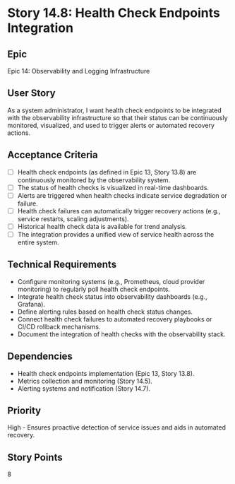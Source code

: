 # Story 14.8: Health Check Endpoints Integration

## Epic
Epic 14: Observability and Logging Infrastructure

## User Story
As a system administrator, I want health check endpoints to be integrated with the observability infrastructure so that their status can be continuously monitored, visualized, and used to trigger alerts or automated recovery actions.

## Acceptance Criteria
- [ ] Health check endpoints (as defined in Epic 13, Story 13.8) are continuously monitored by the observability system.
- [ ] The status of health checks is visualized in real-time dashboards.
- [ ] Alerts are triggered when health checks indicate service degradation or failure.
- [ ] Health check failures can automatically trigger recovery actions (e.g., service restarts, scaling adjustments).
- [ ] Historical health check data is available for trend analysis.
- [ ] The integration provides a unified view of service health across the entire system.

## Technical Requirements
- Configure monitoring systems (e.g., Prometheus, cloud provider monitoring) to regularly poll health check endpoints.
- Integrate health check status into observability dashboards (e.g., Grafana).
- Define alerting rules based on health check status changes.
- Connect health check failures to automated recovery playbooks or CI/CD rollback mechanisms.
- Document the integration of health checks with the observability stack.

## Dependencies
- Health check endpoints implementation (Epic 13, Story 13.8).
- Metrics collection and monitoring (Story 14.5).
- Alerting systems and notification (Story 14.7).

## Priority
High - Ensures proactive detection of service issues and aids in automated recovery.

## Story Points
8
